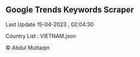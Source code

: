 

## Google Trends Keywords Scraper 
 
Last Update 15-04-2023 , 02:04:30

Country List :
VIETNAM.json



© Abdul Muttaqin 

